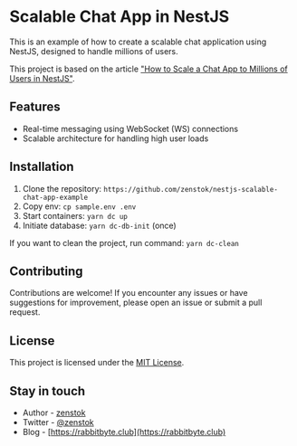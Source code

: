 # Scalable Chat App in NestJS

This is an example of how to create a scalable chat application using NestJS, designed to handle millions of users.

This project is based on the article ["How to Scale a Chat App to Millions of Users in NestJS"](https://dev.to/zenstok/how-to-scale-a-chat-app-to-millions-of-users-in-nestjs-2k0k).


## Features

- Real-time messaging using WebSocket (WS) connections
- Scalable architecture for handling high user loads

## Installation

1. Clone the repository: `https://github.com/zenstok/nestjs-scalable-chat-app-example`
2. Copy env: `cp sample.env .env`
2. Start containers: `yarn dc up`
3. Initiate database: `yarn dc-db-init` (once)

If you want to clean the project, run command: `yarn dc-clean`

## Contributing

Contributions are welcome! If you encounter any issues or have suggestions for improvement, please open an issue or submit a pull request.

## License

This project is licensed under the [MIT License](https://en.wikipedia.org/wiki/MIT_License).


## Stay in touch

- Author - [zenstok](https://github.com/zenstok)
- Twitter - [@zenstok](https://twitter.com/zenstok)
- Blog - [https://rabbitbyte.club](https://rabbitbyte.club)

